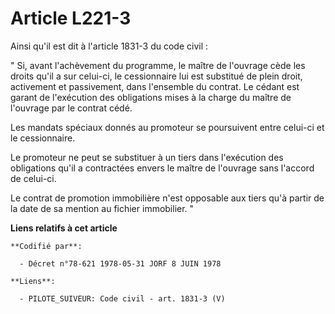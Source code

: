 # Article L221-3

Ainsi qu'il est dit à l'article 1831-3 du code civil : 

" Si, avant l'achèvement du programme, le maître de l'ouvrage cède les droits qu'il a sur celui-ci, le cessionnaire lui est
substitué de plein droit, activement et passivement, dans l'ensemble du contrat. Le cédant est garant de l'exécution des
obligations mises à la charge du maître de l'ouvrage par le contrat cédé. 

Les mandats spéciaux donnés au promoteur se poursuivent entre celui-ci et le cessionnaire. 

Le promoteur ne peut se substituer à un tiers dans l'exécution des obligations qu'il a contractées envers le maître de
l'ouvrage sans l'accord de celui-ci. 

Le contrat de promotion immobilière n'est opposable aux tiers qu'à partir de la date de sa mention au fichier immobilier. "

**Liens relatifs à cet article**

	**Codifié par**:

	  - Décret n°78-621 1978-05-31 JORF 8 JUIN 1978

	**Liens**:

	  - PILOTE_SUIVEUR: Code civil - art. 1831-3 (V)
